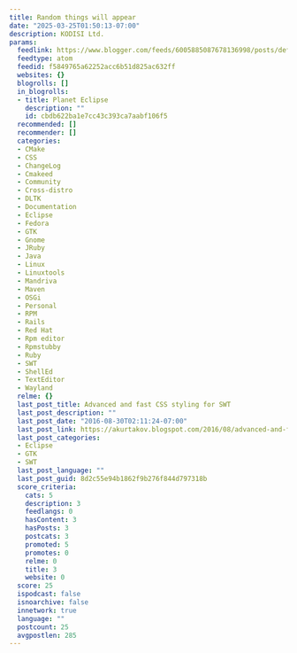 ```yaml
---
title: Random things will appear
date: "2025-03-25T01:50:13-07:00"
description: KODISI Ltd.
params:
  feedlink: https://www.blogger.com/feeds/6005885087678136998/posts/default/-/Eclipse
  feedtype: atom
  feedid: f5849765a62252acc6b51d825ac632ff
  websites: {}
  blogrolls: []
  in_blogrolls:
  - title: Planet Eclipse
    description: ""
    id: cbdb622ba1e7cc43c393ca7aabf106f5
  recommended: []
  recommender: []
  categories:
  - CMake
  - CSS
  - ChangeLog
  - Cmakeed
  - Community
  - Cross-distro
  - DLTK
  - Documentation
  - Eclipse
  - Fedora
  - GTK
  - Gnome
  - JRuby
  - Java
  - Linux
  - Linuxtools
  - Mandriva
  - Maven
  - OSGi
  - Personal
  - RPM
  - Rails
  - Red Hat
  - Rpm editor
  - Rpmstubby
  - Ruby
  - SWT
  - ShellEd
  - TextEditor
  - Wayland
  relme: {}
  last_post_title: Advanced and fast CSS styling for SWT
  last_post_description: ""
  last_post_date: "2016-08-30T02:11:24-07:00"
  last_post_link: https://akurtakov.blogspot.com/2016/08/advanced-and-fast-css-styling-for-swt.html
  last_post_categories:
  - Eclipse
  - GTK
  - SWT
  last_post_language: ""
  last_post_guid: 8d2c55e94b1862f9b276f844d797318b
  score_criteria:
    cats: 5
    description: 3
    feedlangs: 0
    hasContent: 3
    hasPosts: 3
    postcats: 3
    promoted: 5
    promotes: 0
    relme: 0
    title: 3
    website: 0
  score: 25
  ispodcast: false
  isnoarchive: false
  innetwork: true
  language: ""
  postcount: 25
  avgpostlen: 285
---
```

